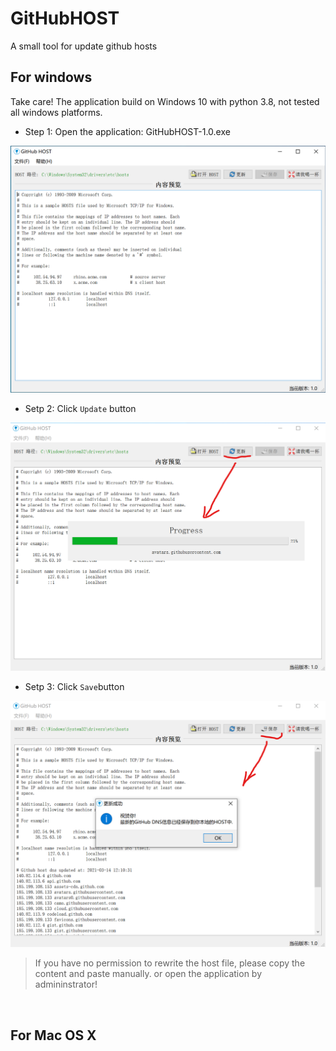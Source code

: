 # GitHubHOST

A small tool for update github hosts


## For windows

Take care! The application build on Windows 10 with python 3.8, not tested all windows platforms.

- Step 1: Open the application: GitHubHOST-1.0.exe

![Open Application GitHubHOST](assets/screenshots/win-screen-01.png)

- Setp 2: Click `Update` button

![Click update host dns](assets/screenshots/win-screen-02.png)

- Setp 3: Click `Save`button

![Save the host ip](assets/screenshots/win-screen-03.png)

> If you have no permission to rewrite the host file, please copy the content and paste manually. or open the application by admininstrator!

<br>


## For Mac OS X

